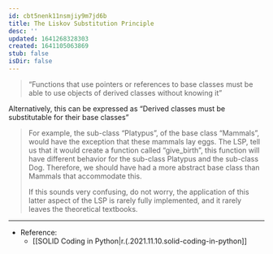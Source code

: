 ```yaml
---
id: cbt5nenk11nsmjiy9m7jd6b
title: The Liskov Substitution Principle
desc: ''
updated: 1641268328303
created: 1641105063869
stub: false
isDir: false
---
```



> “Functions that use pointers or references to base classes must be able to use objects of derived classes without knowing it”

Alternatively, this can be expressed as “Derived classes must be substitutable for their base classes”

> For example, the sub-class “Platypus”, of the base class “Mammals”, would have the exception that these mammals lay eggs. The LSP, tell us that it would create a function called “give_birth”, this function will have different behavior for the sub-class Platypus and the sub-class Dog. Therefore, we should have had a more abstract base class than Mammals that accommodate this.
>
> If this sounds very confusing, do not worry, the application of this latter aspect of the LSP is rarely fully implemented, and it rarely leaves the theoretical textbooks.

---

- Reference:
  - [[SOLID Coding in Python|r.(.2021.11.10.solid-coding-in-python]]

